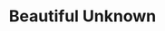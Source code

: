 ---
layout: jim-frankenstein
title: Beautiful Unknown
album_link: https://open.spotify.com/album/1GmX76Xij1oQSQO64pdyh3
short_name: beautiful-unknown

song_name: Beautiful Unknown
song_description: A hazy, late-night drive through the wreckage of a bad trip, where the universe warps, the music cuts out, and the only thing keeping you from floating off into the abyss is the one person who won’t let you slip. It’s a love song for the lost and found—one foot in the void, one hand in theirs.

spotify_id: 1JLoFwmDIxGc0qNrt76s1c

lyrics: |-
    #### Verse 1
    Took a trip today
    Don’t know how long we’re gone
    We put our hearts on the radio
    and we gave in to the song

    I came so close to nothing, you were all that remained,
    like a warm point of light in the dark
    your love had found me and it wrapped itself around me
    and I know I’m going home again.

    #### Chorus
    Into the Beautiful Unknown we go,
    just hold me close til the morning.
    As we drift away, I’ll take your hand,
    lead me into the night

    and to the Universe below, I know,
    I’m not myself anymore, no.
    If the sun comes up tomorrow,
    I know you’ll wait for me in the light.

    #### Verse 2
    We got back in the morning
    Don’t know how long we stayed.
    It’s so shockingly quiet
    when the music stops playing.

    When we look up to the heavens we’re not praying.
    We’re just looking for what I found in your arms.

    There’s no Heaven above us, but there’s surely a Hell below
    me if I should ever fail to tell you that I love you.

    #### Chorus
    Into the Beautiful Unknown we go,
    just don’t let go til the morning.
    As we drift away, I trust you
    —just you— take me into the night.

    With the Universe below aglow,
    I’m not myself anymore, no.
    When the sun comes up tomorrow,
    I know you’ll be waiting.

song_credits: |-
    Written and Recorded in Minneapolis by Brian Reed
---